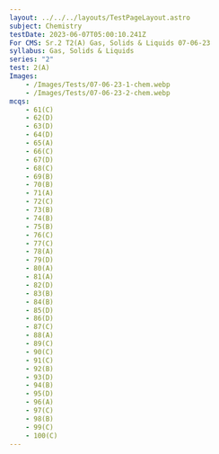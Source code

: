 ```yaml
---
layout: ../../../layouts/TestPageLayout.astro
subject: Chemistry
testDate: 2023-06-07T05:00:10.241Z
For CMS: Sr.2 T2(A) Gas, Solids & Liquids 07-06-23
syllabus: Gas, Solids & Liquids
series: "2"
test: 2(A)
Images:
    - /Images/Tests/07-06-23-1-chem.webp
    - /Images/Tests/07-06-23-2-chem.webp
mcqs:
    - 61(C)
    - 62(D)
    - 63(D)
    - 64(D)
    - 65(A)
    - 66(C)
    - 67(D)
    - 68(C)
    - 69(B)
    - 70(B)
    - 71(A)
    - 72(C)
    - 73(B)
    - 74(B)
    - 75(B)
    - 76(C)
    - 77(C)
    - 78(A)
    - 79(D)
    - 80(A)
    - 81(A)
    - 82(D)
    - 83(B)
    - 84(B)
    - 85(D)
    - 86(D)
    - 87(C)
    - 88(A)
    - 89(C)
    - 90(C)
    - 91(C)
    - 92(B)
    - 93(D)
    - 94(B)
    - 95(D)
    - 96(A)
    - 97(C)
    - 98(B)
    - 99(C)
    - 100(C)
---
```

